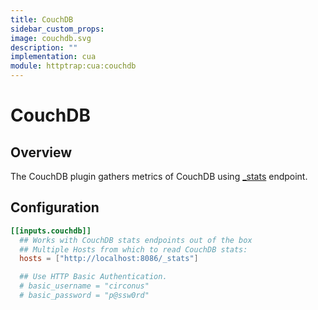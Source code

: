 ```yaml
---
title: CouchDB
sidebar_custom_props:
image: couchdb.svg
description: ""
implementation: cua
module: httptrap:cua:couchdb
---
```


# CouchDB

## Overview

The CouchDB plugin gathers metrics of CouchDB using [\_stats](http://docs.couchdb.org/en/1.6.1/api/server/common.html?highlight=stats#get--_stats) endpoint.

## Configuration

```toml
[[inputs.couchdb]]
  ## Works with CouchDB stats endpoints out of the box
  ## Multiple Hosts from which to read CouchDB stats:
  hosts = ["http://localhost:8086/_stats"]

  ## Use HTTP Basic Authentication.
  # basic_username = "circonus"
  # basic_password = "p@ssw0rd"
```
